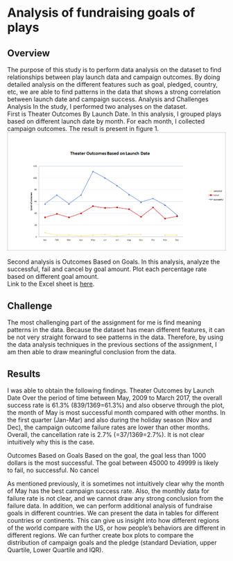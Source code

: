 # Analysis of fundraising goals of plays



## Overview
The purpose of this study is to perform data analysis on the dataset to find relationships between play launch data and campaign outcomes.   By doing detailed analysis on the different features such as goal, pledged, country, etc, we are able to find patterns in the data that shows a strong correlation between launch date and campaign success. 
Analysis and Challenges
Analysis
In the study, I performed two analyses on the dataset.  
First is Theater Outcomes By Launch Date.  In this analysis, I grouped plays based on different launch date by month.  For each month, I collected campaign outcomes.  The result is present in figure 1.
![Figure 1](https://github.com/violetqq0221/kickstarter-analysis/blob/main/resources/Theater_Outcomes_vs_Launch.png)
 
Second analysis is Outcomes Based on Goals. In this analysis, analyze the successful, fail and cancel by goal amount.  Plot each percentage rate based on different goal amount.   
Link to the Excel sheet is [here](https://github.com/violetqq0221/kickstarter-analysis/blob/main/Kickstarter_Challenge.xlsx).
## Challenge
The most challenging part of the assignment for me is find meaning patterns in the data.  Because the dataset has mean different features, it can be not very straight forward to see patterns in the data.  Therefore, by using the data analysis techniques in the previous sections of the assignment, I am then able to draw meaningful conclusion from the data.
## Results
I was able to obtain the following findings.
Theater Outcomes by Launch Date
Over the period of time between May, 2009 to March 2017, the overall success rate is 61.3% (839/1369=61.3%) and also observe through the plot, the month of May is most successful month compared with other months. 
In the first quarter (Jan-Mar) and also during the holiday season (Nov and Dec), the campaign outcome failure rates are lower than other months.  Overall, the cancellation rate is 2.7% (=37/1369=2.7%).  It is not clear intuitively why this is the case.  

Outcomes Based on Goals
Based on the goal, the goal less than 1000 dollars is the most successful. The goal between 45000 to 49999 is likely to fail, no successful.  No cancel

As mentioned previously, it is sometimes not intuitively clear why the month of May has the best campaign success rate.  Also, the monthly data for failure rate is not clear, and we cannot draw any strong conclusion from the failure data.
In addition, we can perform additional analysis of fundraise goals in different countries.  We can present the data in tables for different countries or continents.  This can give us insight into how different regions of the world compare with the US, or how people’s behaviors are different in different regions.  We can further create box plots to compare the distribution of campaign goals and the pledge (standard Deviation, upper Quartile, Lower Quartile and IQR).
